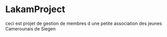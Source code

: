 # LakamProject
ceci est projet de gestion de membres d une petite association des jeunes Camerounais de Siegen
